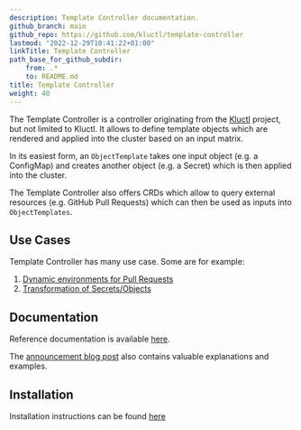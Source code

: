 ```yaml
---
description: Template Controller documentation.
github_branch: main
github_repo: https://github.com/kluctl/template-controller
lastmod: "2022-12-29T10:41:22+01:00"
linkTitle: Template Controller
path_base_for_github_subdir:
    from: .*
    to: README.md
title: Template Controller
weight: 40
---
```






The Template Controller is a controller originating from the [Kluctl](https://kluctl.io) project, but not limited to
Kluctl. It allows to define template objects which are rendered and applied into the cluster based on an input matrix.

In its easiest form, an `ObjectTemplate` takes one input object (e.g. a ConfigMap) and creates another object
(e.g. a Secret) which is then applied into the cluster.

The Template Controller also offers CRDs which allow to query external resources (e.g. GitHub Pull Requests) which can
then be used as inputs into `ObjectTemplates`.

## Use Cases

Template Controller has many use case. Some are for example:
1. [Dynamic environments for Pull Requests](./use-case-dynamic-environments.md)
2. [Transformation of Secrets/Objects](./use-case-transformation.md)

## Documentation

Reference documentation is available [here](./spec/v1alpha1).

The [announcement blog post](https://kluctl.io/blog/2022/12/28/template-controller/) also contains valuable explanations
and examples.

## Installation

Installation instructions can be found [here](./install.md)
